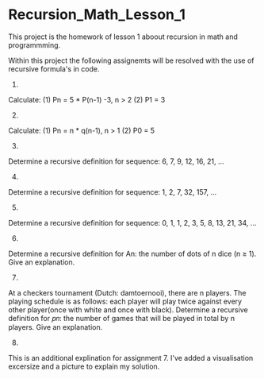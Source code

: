 # Recursion_Math_Lesson_1
This project is the homework of lesson 1 aboout recursion in math and programmming.


Within this project the following assignemts will be resolved with the use of recursive formula's in code.

1. 
Calculate: (1) Pn = 5 * P(n-1) -3, n > 2 
           (2) P1 = 3
           
2.
Calculate: (1) Pn = n * q(n-1), n > 1 
           (2) P0 = 5
           
3.
Determine a recursive definition for sequence: 6, 7, 9, 12, 16, 21, ...

4.
Determine a recursive definition for sequence: 1, 2, 7, 32, 157, ...

5.
Determine a recursive definition for sequence: 0, 1, 1, 2, 3, 5, 8, 13, 21, 34, ...

6.
Determine a recursive definition for An: the number of dots of n dice (n ≥ 1). Give an explanation.

7.
At a checkers tournament (Dutch: damtoernooi), there are n players. The playing schedule is as follows: each player will play twice against every other player(once with white and once with black).
Determine a recursive definition for 𝑝𝑛: the number of games that will be played in total by n players.
Give an explanation.

8.
This is an additional explination for assignment 7. 
I've added a visualisation excersize and a picture to explain my solution.
